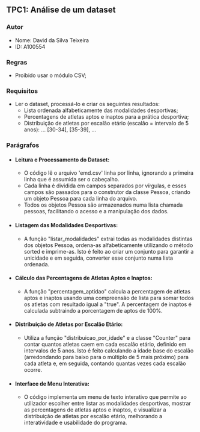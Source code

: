 ## TPC1: Análise de um dataset

### Autor
- Nome: David da Silva Teixeira
- ID: A100554

### Regras
- Proibido usar o módulo CSV;

### Requisitos
- Ler o dataset, processá-lo e criar os seguintes resultados:
    - Lista ordenada alfabeticamente das modalidades desportivas;
    - Percentagens de atletas aptos e inaptos para a prática desportiva;
    - Distribuição de atletas por escalão etário (escalão = intervalo de 5 anos): ... [30-34], [35-39], ...

### Parágrafos
- #### Leitura e Processamento do Dataset:
	- O código lê o arquivo 'emd.csv' linha por linha, ignorando a primeira linha que é assumida ser o cabeçalho.
	- Cada linha é dividida em campos separados por vírgulas, e esses campos são passados para o construtor da classe Pessoa, criando um objeto Pessoa para cada linha do arquivo.
	- Todos os objetos Pessoa são armazenados numa lista chamada pessoas, facilitando o acesso e a manipulação dos dados.
- #### Listagem das Modalidades Desportivas:
    - A função "listar_modalidades" extrai todas as modalidades distintas dos objetos Pessoa, ordena-as alfabeticamente utilizando o método sorted e imprime-as. Isto é feito ao criar um conjunto para garantir a unicidade e em seguida, converter esse conjunto numa lista ordenada.
- #### Cálculo das Percentagens de Atletas Aptos e Inaptos:
    - A função "percentagem_aptidao" calcula a percentagem de atletas aptos e inaptos usando uma compreensão de lista para somar todos os atletas com resultado igual a "true". A percentagem de inaptos é calculada subtraindo a porcentagem de aptos de 100%.
- #### Distribuição de Atletas por Escalão Etário:
    - Utiliza a função "distribuicao_por_idade" e a classe "Counter" para contar quantos atletas caem em cada escalão etário, definido em intervalos de 5 anos. Isto é feito calculando a idade base do escalão (arredondando para baixo para o múltiplo de 5 mais próximo) para cada atleta e, em seguida, contando quantas vezes cada escalão ocorre.
- #### Interface de Menu Interativa:
    -  O código implementa um menu de texto interativo que permite ao utilizador escolher entre listar as modalidades desportivas, mostrar as percentagens de atletas aptos e inaptos, e visualizar a distribuição de atletas por escalão etário, melhorando a interatividade e usabilidade do programa.

